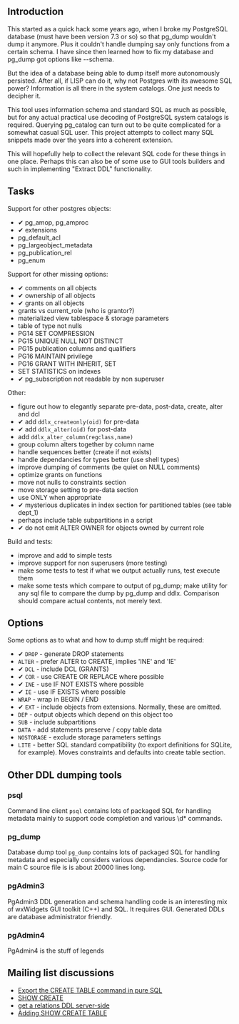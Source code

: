 Introduction
------------

This started as a quick hack some years ago, when I broke my PostgreSQL database 
(must have been version 7.3 or so) so that pg_dump wouldn't dump it anymore.
Plus it couldn't handle dumping say only functions from a certain schema. 
I have since then learned how to fix my database and pg_dump got options like --schema.

But the idea of a database being able to dump itself more autonomously persisted.
After all, if LISP can do it, why not Postgres with its awesome SQL power? 
Information is all there in the system catalogs. One just needs to decipher it.

This tool uses information schema and standard SQL as much as possible, 
but for any actual practical use decoding of PostgreSQL system catalogs is required. 
Querying pg_catalog can turn out to be quite complicated for a somewhat casual SQL user.
This project attempts to collect many SQL snippets made over the years into a coherent extension.

This will hopefully help to collect the relevant SQL code for these things in one place.
Perhaps this can also be of some use to GUI tools builders and such in implementing "Extract DDL" functionality.

Tasks
-----

Support for other postgres objects:
- ✔︎ pg_amop, pg_amproc
- ✔︎ extensions
- pg_default_acl
- pg_largeobject_metadata
- pg_publication_rel
- pg_enum

Support for other missing options:
- ✔︎ comments on all objects
- ✔︎ ownership of all objects 
- ✔︎ grants on all objects
- grants vs current_role (who is grantor?)
- materialized view tablespace & storage parameters
- table of type not nulls
- PG14 SET COMPRESSION
- PG15 UNIQUE NULL NOT DISTINCT
- PG15 publication columns and qualifiers
- PG16 MAINTAIN privilege
- PG16 GRANT WITH INHERIT, SET
- SET STATISTICS on indexes
- ✔︎ pg_subscription not readable by non superuser

Other:
- figure out how to elegantly separate pre-data, post-data, create, alter and dcl
- ✔︎ add `ddlx_createonly(oid)` for pre-data
- ✔︎ add `ddlx_alter(oid)` for post-data
- add `ddlx_alter_column(regclass,name)`
- group column alters together by column name
- handle sequences better (create if not exists)
- handle dependancies for types better (use shell types)
- improve dumping of comments (be quiet on NULL comments)
- optimize grants on functions
- move not nulls to constraints section
- move storage setting to pre-data section
- use ONLY when appropriate
- ✔︎ mysterious duplicates in index section for partitioned tables (see table dept_1)
- perhaps include table subpartitions in a script
- ✔︎ do not emit ALTER OWNER for objects owned by current role

Build and tests:
- improve and add to simple tests
- improve support for non superusers (more testing)
- make some tests to test if what we output actually runs, test execute them
- make some tests which compare to output of pg_dump;
  make utility for any sql file to compare the dump by pg_dump and ddlx.
  Comparison should compare actual contents, not merely text.

Options
-------

Some options as to what and how to dump stuff might be required:

* ✔︎ `DROP` - generate DROP statements
* `ALTER` - prefer ALTER to CREATE, implies 'INE' and 'IE'
* ✔︎ `DCL` - include DCL (GRANTS)
* ✔︎ `COR` - use CREATE OR REPLACE where possible 
* ✔︎ `INE` - use IF NOT EXISTS where possible
* ✔︎ `IE` - use IF EXISTS where possible
* `WRAP` - wrap in BEGIN / END
* ✔︎ `EXT` - include objects from extensions. Normally, these are omitted.
* `DEP` - output objects which depend on this object too
* `SUB` - include subpartitions
* `DATA` - add statements preserve / copy table data
* `NOSTORAGE` - exclude storage parameters settings
* `LITE` - better SQL standard compatibility (to export definitions for SQLite, for example). Moves constraints and defaults into create table section.

Other DDL dumping tools
-----------------------

### psql

Command line client `psql` contains lots of packaged SQL for handling metadata 
mainly to support code completion and various \d* commands.

### pg_dump

Database dump tool `pg_dump` contains lots of packaged SQL for handling metadata 
and especially considers various dependancies. Source code for main C source file
is is about 20000 lines long.

### pgAdmin3

PgAdmin3 DDL generation and schema handling code is an interesting 
mix of wxWidgets GUI toolkit (C++) and SQL. It requires GUI.
Generated DDLs are database administrator friendly.

### pgAdmin4

PgAdmin4 is the stuff of legends

Mailing list discussions
------------------------

- [Export the CREATE TABLE command in pure SQL](https://www.postgresql.org/message-id/flat/2bc470194b4837c1f733a4e05f569bc6%40dalibo.info)
- [SHOW CREATE](https://www.postgresql.org/message-id/flat/20190705163203.GD24679%40fetter.org)
- [get a relations DDL server-side](https://www.postgresql.org/message-id/flat/c2ce3040-a6b1-4279-97b4-fcd374ac1c60%40www.fastmail.com)
- [Adding SHOW CREATE TABLE](https://www.postgresql.org/message-id/flat/CAFEN2wxsDSSuOvrU03CE33ZphVLqtyh9viPp6huODCDx2UQkYA%40mail.gmail.com)
